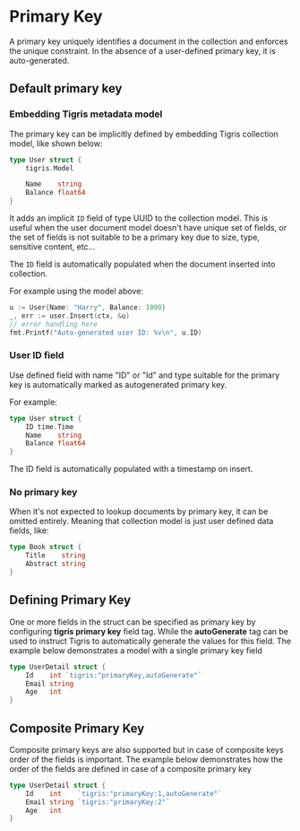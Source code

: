 # Primary Key

A primary key uniquely identifies a document in the collection and enforces
the unique constraint. In the absence of a user-defined primary key, it is
auto-generated.

## Default primary key

### Embedding Tigris metadata model

The primary key can be implicitly defined by embedding Tigris collection model,
like shown below:

```go
type User struct {
	tigris.Model

    Name    string
    Balance float64
}
```

It adds an implicit `ID` field of type UUID to the collection model.
This is useful when the user document model doesn't have unique set of fields,
or the set of fields is not suitable to be a primary key due to size, type,
sensitive content, etc...

The `ID` field is automatically populated when the document inserted into collection.

For example using the model above:

```go
u := User{Name: "Harry", Balance: 1000}
_, err := user.Insert(ctx, &u)
// error handling here
fmt.Printf("Auto-generated user ID: %v\n", u.ID)
```

### User ID field

Use defined field with name "ID" or "Id" and type suitable for the primary key is
automatically marked as autogenerated primary key.

For example:

```go
type User struct {
    ID time.Time
    Name    string
    Balance float64
}
```

The ID field is automatically populated with a timestamp on insert.

### No primary key

When it's not expected to lookup documents by primary key, it can be omitted entirely.
Meaning that collection model is just user defined data fields, like:

```go
type Book struct {
    Title    string
    Abstract string
}
```

## Defining Primary Key

One or more fields in the struct can be specified as primary key by
configuring **tigris primary key** field tag. While the **autoGenerate** tag
can be used to instruct Tigris to automatically generate the values for this
field. The example below demonstrates a model with a single primary key field

```go
type UserDetail struct {
	Id    int `tigris:"primaryKey,autoGenerate"`
	Email string
	Age   int
}
```

## Composite Primary Key

Composite primary keys are also supported but in case of composite keys
order of the fields is important. The example below demonstrates
how the order of the fields are defined in case of a composite primary key

```go
type UserDetail struct {
	Id    int    `tigris:"primaryKey:1,autoGenerate"`
	Email string `tigris:"primaryKey:2"`
	Age   int
}
```
